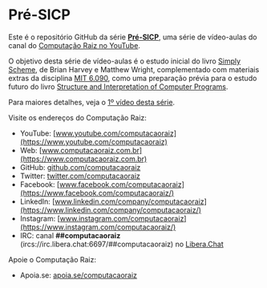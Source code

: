 # Pré-SICP

Este é o repositório GitHub da série
**[Pré-SICP](https://www.youtube.com/watch?v=t7MUsWUS-ks&list=PLk3bkShxC-bADG9hi7TJhP3cCI-hpfedO)**,
uma série de vídeo-aulas do canal do [Computação Raiz no YouTube](https://www.youtube.com/computacaoraiz).

O objetivo desta série de vídeo-aulas é o estudo inicial do livro [Simply
Scheme](https://people.eecs.berkeley.edu/~bh/ss-toc2.html), de Brian Harvey e
Matthew Wright, complementado com materiais extras da
disciplina [MIT
6.090](https://ocw.mit.edu/courses/electrical-engineering-and-computer-science/6-090-building-programming-experience-a-lead-in-to-6-001-january-iap-2005/),
como uma preparação prévia para o estudo futuro do livro [Structure and
Interpretation of Computer
Programs](https://mitpress.mit.edu/sites/default/files/sicp/index.html).

Para maiores detalhes, veja o [1º vídeo desta
série](https://www.youtube.com/watch?v=keLFp7-audU).

Visite os endereços do Computação Raiz:

* YouTube: [www.youtube.com/computacaoraiz](https://www.youtube.com/computacaoraiz)
* Web: [www.computacaoraiz.com.br](https://www.computacaoraiz.com.br)
* GitHub: [github.com/computacaoraiz](https://github.com/computacaoraiz/)
* Twitter: [twitter.com/computacaoraiz](https://twitter.com/computacaoraiz/)
* Facebook: [www.facebook.com/computacaoraiz](https://www.facebook.com/computacaoraiz/)
* LinkedIn: [www.linkedin.com/company/computacaoraiz](https://www.linkedin.com/company/computacaoraiz/)
* Instagram: [www.instagram.com/computacaoraiz](https://www.instagram.com/computacaoraiz/)
* IRC: canal **##computacaoraiz** (ircs://irc.libera.chat:6697/##computacaoraiz) no [Libera.Chat](https://libera.chat/)

Apoie o Computação Raiz:
* Apoia.se: [apoia.se/computacaoraiz](https://apoia.se/computacaoraiz)
